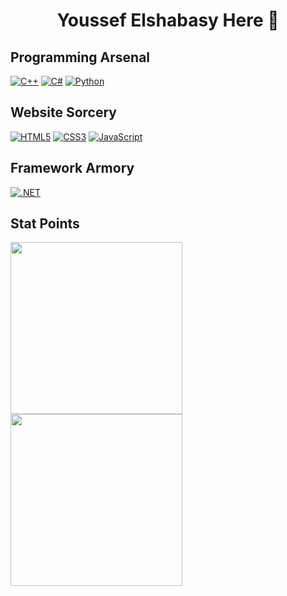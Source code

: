 <h1 align="center">Youssef Elshabasy Here 👋</h1>

## Programming Arsenal
[![C++](https://img.shields.io/badge/C%2B%2B-00599C?style=for-the-badge&logo=c%2B%2B&logoColor=white)](https://www.cplusplus.com/)
[![C#](https://img.shields.io/badge/C%23-239120?style=for-the-badge&logo=c-sharp&logoColor=white)](https://docs.microsoft.com/en-us/dotnet/csharp/)
[![Python](https://img.shields.io/badge/Python-14354C?style=for-the-badge&logo=python&logoColor=white)](https://www.python.org/)

## Website Sorcery
[![HTML5](https://img.shields.io/badge/HTML5-E34F26?style=for-the-badge&logo=html5&logoColor=white)](https://html.com/)
[![CSS3](https://img.shields.io/badge/CSS3-1572B6?style=for-the-badge&logo=css3&logoColor=white)](https://developer.mozilla.org/en-US/docs/Web/CSS)
[![JavaScript](https://img.shields.io/badge/JavaScript-F7DF1E?style=for-the-badge&logo=javascript&logoColor=black)](https://www.javascript.com/)

## Framework Armory
[![.NET](https://img.shields.io/badge/.NET-5C2D91?style=for-the-badge&logo=.net&logoColor=white)](https://dotnet.microsoft.com/en-us/)

## Stat Points
<div>
  <img src="https://github-readme-stats.vercel.app/api?username=juke-duke&theme=blue-green" style="height:275px"/>
  <img src="https://github-readme-stats.vercel.app/api/top-langs/?username=juke-duke" style="height:275px"/>
</div>
